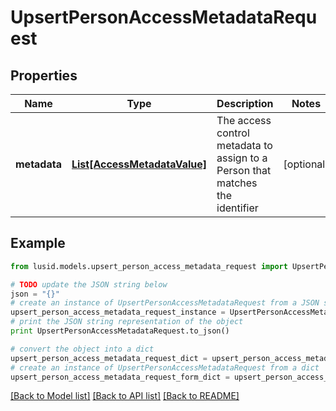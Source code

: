 # UpsertPersonAccessMetadataRequest


## Properties
Name | Type | Description | Notes
------------ | ------------- | ------------- | -------------
**metadata** | [**List[AccessMetadataValue]**](AccessMetadataValue.md) | The access control metadata to assign to a Person that matches the identifier | [optional] 

## Example

```python
from lusid.models.upsert_person_access_metadata_request import UpsertPersonAccessMetadataRequest

# TODO update the JSON string below
json = "{}"
# create an instance of UpsertPersonAccessMetadataRequest from a JSON string
upsert_person_access_metadata_request_instance = UpsertPersonAccessMetadataRequest.from_json(json)
# print the JSON string representation of the object
print UpsertPersonAccessMetadataRequest.to_json()

# convert the object into a dict
upsert_person_access_metadata_request_dict = upsert_person_access_metadata_request_instance.to_dict()
# create an instance of UpsertPersonAccessMetadataRequest from a dict
upsert_person_access_metadata_request_form_dict = upsert_person_access_metadata_request.from_dict(upsert_person_access_metadata_request_dict)
```
[[Back to Model list]](../README.md#documentation-for-models) [[Back to API list]](../README.md#documentation-for-api-endpoints) [[Back to README]](../README.md)


